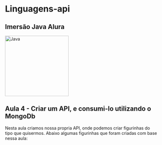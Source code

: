 # Linguagens-api
## Imersão Java Alura

<img align="center" alt="Java" height="200" width="210" 
src="https://cdn.jsdelivr.net/gh/devicons/devicon/icons/java/java-original-wordmark.svg" />

## Aula 4 - Criar um API, e consumi-lo utilizando o MongoDb

Nesta aula criamos nossa propria API, onde podemos criar figurinhas do tipo que quisermos. Abaixo algumas figurinhas que foram criadas com base nessa aula:
